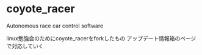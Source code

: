 # coyote_racer
Autonomous race car control software

linux勉強会のためにcoyote_racerをforkしたもの
アップデート情報箱のページで対応していく
